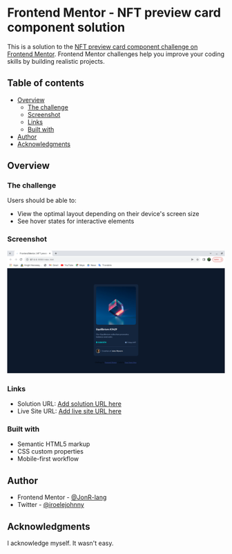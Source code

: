 # Frontend Mentor - NFT preview card component solution

This is a solution to the [NFT preview card component challenge on Frontend Mentor](https://www.frontendmentor.io/challenges/nft-preview-card-component-SbdUL_w0U). Frontend Mentor challenges help you improve your coding skills by building realistic projects. 

## Table of contents

- [Overview](#overview)
  - [The challenge](#the-challenge)
  - [Screenshot](#screenshot)
  - [Links](#links)
  - [Built with](#built-with)
- [Author](#author)
- [Acknowledgments](#acknowledgments)


## Overview

### The challenge

Users should be able to:

- View the optimal layout depending on their device's screen size
- See hover states for interactive elements

### Screenshot

![Desk-top View](./screenshots/desktop-view.png)


### Links

- Solution URL: [Add solution URL here](https://jonr-lang.github.io/nft-card-preview)
- Live Site URL: [Add live site URL here](https://jonr-lang.github.io/nft-card-preview)

### Built with

- Semantic HTML5 markup
- CSS custom properties
- Mobile-first workflow



## Author

- Frontend Mentor - [@JonR-lang](https://www.frontendmentor.io/profile/JOnR-lang)
- Twitter - [@iroelejohnny](https://www.twitter.com/iroelejohnny)

## Acknowledgments

I acknowledge myself. It wasn't easy.

